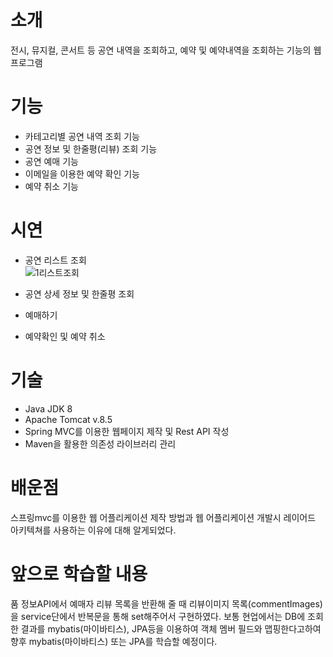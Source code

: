 # 소개
전시, 뮤지컬, 콘서트 등 공연 내역을 조회하고, 예약 및 예약내역을 조회하는 기능의 웹 프로그램



# 기능
* 카테고리별 공연 내역 조회 기능
* 공연 정보 및 한줄평(리뷰) 조회 기능
* 공연 예매 기능
* 이메일을 이용한 예약 확인 기능
* 예약 취소 기능

# 시연
* 공연 리스트 조회    
![1리스트조회](https://user-images.githubusercontent.com/33050838/157902001-e23819a9-a03c-485d-9bb2-9707eee1e6be.gif)
    
* 공연 상세 정보 및 한줄평 조회    

* 예매하기

* 예약확인 및 예약 취소

# 기술
* Java JDK 8
* Apache Tomcat v.8.5
* Spring MVC를 이용한 웹페이지 제작 및 Rest API 작성
* Maven을 활용한 의존성 라이브러리 관리

# 배운점
스프링mvc를 이용한 웹 어플리케이션 제작 방법과 웹 어플리케이션 개발시 레이어드 아키텍쳐를 사용하는 이유에 대해 알게되었다.

# 앞으로 학습할 내용
품 정보API에서 예매자 리뷰 목록을 반환해 줄 때 리뷰이미지 목록(commentImages)을 service단에서 반복문을 통해 set해주어서 구현하였다. 보통 현업에서는 DB에 조회한 결과를 mybatis(마이바티스), JPA등을 이용하여 객체 멤버 필드와 맵핑한다고하여 향후 mybatis(마이바티스) 또는 JPA를 학습할 예정이다.

